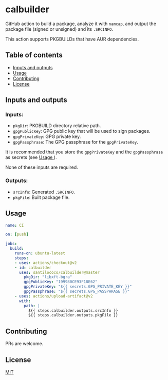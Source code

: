 # calbuilder
GitHub action to build a package, analyze it with `namcap`, and output the package file (signed or unsigned) and its `.SRCINFO`.

This action supports PKGBUILDs that have AUR dependencies.

## Table of contents
  - [Inputs and outputs <a name="inputs-and-outputs-"></a>](#inputs-and-outputs--)
  - [Usage <a name="usage"></a>](#usage-)
  - [Contributing <a name="contributing"></a>](#contributing-)
  - [License <a name="license"></a>](#license-)

## Inputs and outputs <a name="inputs-and-outputs-"></a>
### Inputs:
* `pkgDir`: PKGBUILD directory relative path.
* `gpgPublicKey`: GPG public key that will be used to sign packages.
* `gpgPrivateKey`: GPG private key.
* `gpgPassphrase`: The GPG passphrase for the `gpgPrivateKey`.

It is recommended that you store the `gpgPrivateKey` and the `gpgPassphrase` as secrets (see [Usage <a name="usage"></a>](#usage-)).

None of these inputs are required. 

### Outputs:
* `srcInfo`: Generated `.SRCINFO`.
* `pkgFile`: Built package file.

## Usage <a name="usage"></a>
```yaml
name: CI

on: [push]

jobs:
  build:
    runs-on: ubuntu-latest
    steps:
    - uses: actions/checkout@v2
    - id: calbuilder
      uses: santilococo/calbuilder@master
        pkgDir: "libxft-bgra"
        gpgPublicKey: "199980CE93F18E62"
        gpgPrivateKey: "${{ secrets.GPG_PRIVATE_KEY }}"
        gpgPassphrase: "${{ secrets.GPG_PASSPHRASE }}"
    - uses: actions/upload-artifact@v2
      with:
        path: |
          ${{ steps.calbuilder.outputs.srcInfo }}
          ${{ steps.calbuilder.outputs.pkgFile }}
```

## Contributing <a name="contributing"></a>
PRs are welcome.

## License <a name="license"></a>
[MIT](https://raw.githubusercontent.com/santilococo/calbuilder/master/LICENSE.md)
